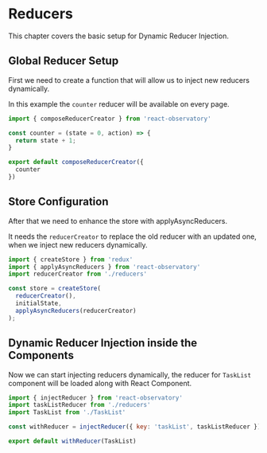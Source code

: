 # Reducers

This chapter covers the basic setup for Dynamic Reducer Injection.

## Global Reducer Setup

First we need to create a function that will allow us to inject new reducers dynamically.

In this example the `counter` reducer will be available on every page.

```js
import { composeReducerCreator } from 'react-observatory'

const counter = (state = 0, action) => {
  return state + 1;
}

export default composeReducerCreator({
  counter
})
```

## Store Configuration

After that we need to enhance the store with applyAsyncReducers.

It needs the `reducerCreator` to replace the old reducer with an updated one, when we inject new reducers dynamically.

```js
import { createStore } from 'redux'
import { applyAsyncReducers } from 'react-observatory'
import reducerCreator from './reducers'

const store = createStore(
  reducerCreator(),
  initialState,
  applyAsyncReducers(reducerCreator)
);
```

## Dynamic Reducer Injection inside the Components

Now we can start injecting reducers dynamically, the reducer for `TaskList` component will be loaded along with React Component.

```js
import { injectReducer } from 'react-observatory'
import taskListReducer from './reducers'
import TaskList from './TaskList'

const withReducer = injectReducer({ key: 'taskList', taskListReducer })

export default withReducer(TaskList)
```
